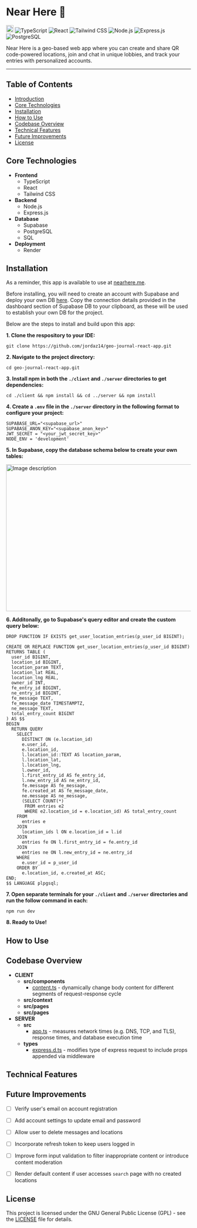 # Near Here 📍
<a href='http://www.recurse.com' title='Made with love at the Recurse Center'><img src='https://cloud.githubusercontent.com/assets/2883345/11325206/336ea5f4-9150-11e5-9e90-d86ad31993d8.png' height='20px'/></a>
![TypeScript](https://img.shields.io/badge/TypeScript-007ACC?logo=typescript&logoColor=white)
![React](https://img.shields.io/badge/React-61DAFB?logo=react&logoColor=black)
![Tailwind CSS](https://img.shields.io/badge/Tailwind_CSS-06B6D4?logo=tailwindcss&logoColor=white)
![Node.js](https://img.shields.io/badge/Node.js-339933?logo=node.js&logoColor=white)
![Express.js](https://img.shields.io/badge/Express.js-000000?logo=express&logoColor=white)
![PostgreSQL](https://img.shields.io/badge/PostgreSQL-336791?logo=postgresql&logoColor=white)

Near Here is a geo-based web app where you can create and share QR code-powered locations, join and chat in unique lobbies, and track your entries with personalized accounts. 

<hr>

## Table of Contents
- [Introduction](#near-here-)
- [Core Technologies](#core-technologies)
- [Installation](#installation)
- [How to Use](#how-to-use)
- [Codebase Overview](#codebase-overview)
- [Technical Features](#technical-features)
- [Future Improvements](#future-improvements)
- [License](#license)

## Core Technologies

- **Frontend**
  - TypeScript
  - React
  - Tailwind CSS
- **Backend**
  - Node.js
  - Express.js
- **Database**
  - Supabase
  - PostgreSQL
  - SQL
- **Deployment**
  - Render

## Installation

As a reminder, this app is available to use at [nearhere.me](https://nearhere.me/).

Before installing, you will need to create an account with Supabase and deploy your own DB [here](https://supabase.com/dashboard/projects). Copy the connection details provided in the dashboard section of Supabase DB to your clipboard, as these will be used to establish your own DB for the project.

Below are the steps to install and build upon this app:

**1. Clone the respository to your IDE:**
```
git clone https://github.com/jordaz14/geo-journal-react-app.git
```
**2. Navigate to the project directory:**
```
cd geo-journal-react-app.git
```
**3. Install npm in both the `./client` and `./server` directories to get dependencies:**
```
cd ./client && npm install && cd ../server && npm install
```
**4. Create a `.env` file in the `./server` directory in the following format to configure your project:**
```
SUPABASE_URL="<supabase_url>"
SUPABASE_ANON_KEY="<supabase_anon_key>"
JWT_SECRET = "<your_jwt_secret_key>"
NODE_ENV = 'development'
```
**5. In Supabase, copy the database schema below to create your own tables:**

<img src="https://github.com/user-attachments/assets/e7ae0e86-72dc-400a-aac5-e9efbe1654ea" alt="Image description" width="600" height="400">


**6. Additonally, go to Supabase's query editor and create the custom query below:**
```
DROP FUNCTION IF EXISTS get_user_location_entries(p_user_id BIGINT);

CREATE OR REPLACE FUNCTION get_user_location_entries(p_user_id BIGINT)
RETURNS TABLE (
  user_id BIGINT,             
  location_id BIGINT,          
  location_param TEXT,         
  location_lat REAL,         
  location_lng REAL,        
  owner_id INT,             
  fe_entry_id BIGINT,       
  ne_entry_id BIGINT,          
  fe_message TEXT,    
  fe_message_date TIMESTAMPTZ,         
  ne_message TEXT,             
  total_entry_count BIGINT      
) AS $$
BEGIN
  RETURN QUERY 
    SELECT 
      DISTINCT ON (e.location_id) 
      e.user_id, 
      e.location_id, 
      l.location_id::TEXT AS location_param,
      l.location_lat, 
      l.location_lng, 
      l.owner_id, 
      l.first_entry_id AS fe_entry_id, 
      l.new_entry_id AS ne_entry_id, 
      fe.message AS fe_message, 
      fe.created_at AS fe_message_date,
      ne.message AS ne_message,
      (SELECT COUNT(*) 
       FROM entries e2 
       WHERE e2.location_id = e.location_id) AS total_entry_count
    FROM 
      entries e
    JOIN 
      location_ids l ON e.location_id = l.id
    JOIN 
      entries fe ON l.first_entry_id = fe.entry_id
    JOIN 
      entries ne ON l.new_entry_id = ne.entry_id
    WHERE 
      e.user_id = p_user_id
    ORDER BY 
      e.location_id, e.created_at ASC;
END;
$$ LANGUAGE plpgsql;

```
**7. Open separate terminals for your `./client` and `./server` directories and run the follow command in each:**
```
npm run dev
```

**8. Ready to Use!**

## How to Use

## Codebase Overview

- **CLIENT**
  - **src/components**
    - [content.ts](./client/src/content.ts) - dynamically change body content for different segments of request-response cycle
  - **src/context**
  - **src/pages**
  - **src/pages** 
- **SERVER**
  - **src**
    - [app.ts](./server/src/app.ts) - measures network times (e.g. DNS, TCP, and TLS), response times, and database execution time
  - **types**
    - [express.d.ts](./server/types/express.d.ts) - modifies type of express request to include props appended via middleware

## Technical Features

## Future Improvements
- [ ] Verify user's email on account registration
- [ ] Add account settings to update email and password
- [ ] Allow user to delete messages and locations
- [ ] Incorporate refresh token to keep users logged in
- [ ] Improve form input validation to filter inappropriate content or introduce content moderation
- [ ] Render default content if user accesses `search` page with no created locations


## License
This project is licensed under the GNU General Public License (GPL) - see the [LICENSE](./LICENSE) file for details.
